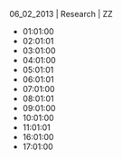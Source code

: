 06_02_2013 | Research | ZZ 
* 01:01:00
* 02:01:01
* 03:01:00
* 04:01:00
* 05:01:01
* 06:01:01
* 07:01:00
* 08:01:01
* 09:01:00
* 10:01:00
* 11:01:01
* 16:01:00
* 17:01:00
